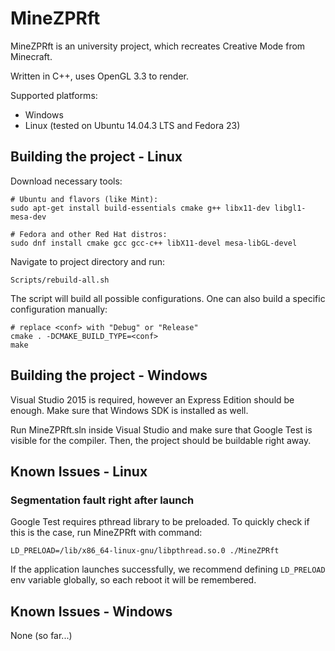# MineZPRft

MineZPRft is an university project, which recreates Creative Mode from Minecraft.

Written in C++, uses OpenGL 3.3 to render.

Supported platforms:
* Windows
* Linux (tested on Ubuntu 14.04.3 LTS and Fedora 23)

## Building the project - Linux

Download necessary tools:

```
# Ubuntu and flavors (like Mint):
sudo apt-get install build-essentials cmake g++ libx11-dev libgl1-mesa-dev

# Fedora and other Red Hat distros:
sudo dnf install cmake gcc gcc-c++ libX11-devel mesa-libGL-devel
```

Navigate to project directory and run:

```
Scripts/rebuild-all.sh
```

The script will build all possible configurations. One can also build a specific configuration manually:

```
# replace <conf> with "Debug" or "Release"
cmake . -DCMAKE_BUILD_TYPE=<conf>
make
```

## Building the project - Windows

Visual Studio 2015 is required, however an Express Edition should be enough. Make sure that Windows SDK is installed as well.

Run MineZPRft.sln inside Visual Studio and make sure that Google Test is visible for the compiler. Then, the project should be buildable right away.

## Known Issues - Linux

### Segmentation fault right after launch

Google Test requires pthread library to be preloaded. To quickly check if this is the case, run MineZPRft with command:

```
LD_PRELOAD=/lib/x86_64-linux-gnu/libpthread.so.0 ./MineZPRft
```

If the application launches successfully, we recommend defining `LD_PRELOAD` env variable globally, so each reboot it will be remembered.

## Known Issues - Windows

None (so far...)
